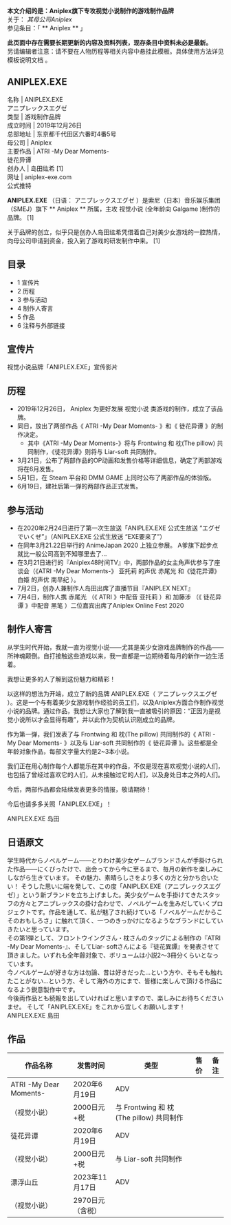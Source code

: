 **本文介绍的是：Aniplex旗下专攻视觉小说制作的游戏制作品牌**  
关于： _其母公司Aniplex_  
参见条目：「 ** Aniplex  ** 」

**此页面中存在需要长期更新的内容及资料列表，现存条目中资料未必是最新。**  
另请编辑者注意：请不要在人物历程等相关内容中悬挂此模板。具体使用方法详见  模板说明文档  。

ANIPLEX.EXE  
---  
名称  |  ANIPLEX.EXE   
アニプレックスエグゼ  
类型  |  游戏制作品牌   
成立时间  |  2019年12月26日   
总部地址  |  东京都千代田区六番町4番5号   
母公司  |  Aniplex   
主要作品  |  ATRI -My Dear Moments-    
徒花异谭  
创办人  |  岛田纮希  [1]   
网址  |  aniplex-exe.com    
公式推特  
  
**ANIPLEX.EXE** （日语：  アニプレックスエグゼ  ）是索尼（日本）音乐娱乐集团（SMEJ）旗下 ** Aniplex  ** 所属，主攻
视觉小说  (全年龄向  Galgame  )制作的品牌。  [1]

关于品牌的创立，似乎只是创办人岛田纮希凭借着自己对美少女游戏的一腔热情，向母公司申请到资金，投入到了游戏的研发制作中来。  [1]

##  目录

  * 1  宣传片 
  * 2  历程 
  * 3  参与活动 
  * 4  制作人寄言 
  * 5  作品 
  * 6  注释与外部链接 

##  宣传片

视觉小说品牌「ANIPLEX.EXE」宣传影片

##  历程

  * 2019年12月26日，  Aniplex  为更好发展  视觉小说  类游戏的制作，成立了该品牌。 
  * 同日，放出了两部作品《  ATRI -My Dear Moments-  》和《  徒花异谭  》的制作决定。 
    * 其中《ATRI -My Dear Moments-》将与  Frontwing  和  枕(The pillow)  共同制作，《徒花异谭》则将与  Liar-soft  共同制作。 
  * 3月21日，公布了两部作品的OP动画和发售价格等详细信息，确定了两部游戏将在6月发售。 
  * 5月1日，在  Steam  平台和  DMM GAME  上同时公布了两部作品的体验版。 
  * 6月19日，建社后第一弹的两部作品正式发售。 

##  参与活动

  * 在2020年2月24日进行了第一次生放送「ANIPLEX.EXE 公式生放送 “エグゼでいくぜ”」（ANIPLEX.EXE 公式生放送 “EXE要来了”） 
  * 在同年3月21.22日举行的  AnimeJapan 2020  上独立参展。  A爹旗下起步点就比一般公司高到不知哪里去了… 
  * 在3月21日进行的『Aniplex48时间TV』中，两部作品的女主角声优参与了座谈会（《ATRI -My Dear Moments-》  亚托莉  的声优  赤尾光  和《徒花异谭》  白姬  的声优  南早纪  ）。 
  * 7月2日，创办人兼制作人岛田出席了直播节目『ANIPLEX NEXT』 
  * 7月4日，制作人携  赤尾光  （《  ATRI  》中配音  亚托莉  ）和  加藤涉  （《  徒花异谭  》中配音  黑笔  ）二位嘉宾出席了Aniplex Online Fest 2020 

##  制作人寄言

从学生时代开始，我就一直为视觉小说——尤其是美少女游戏品牌制作的作品——所神魂颠倒。自打接触这些游戏以来，我一直都是一边期待着每月的新作一边生活着。

我想让更多的人了解到这份魅力和精彩！

以这样的想法为开端，成立了新的品牌 ANIPLEX.EXE（  アニプレックスエグゼ
）。这是一个与有着美少女游戏制作经验的员工们，以及Aniplex方面合作制作视觉小说的品牌。通过作品，我想让大家也了解到我一直被吸引的原因：“正因为是视觉小说所以才会显得有趣”，并以此作为契机认识刚成立的品牌。

作为第一弹，我们发表了与  Frontwing  和  枕(The pillow)  共同制作的《  ATRI -My Dear Moments-
》以及与  Liar-soft  共同制作的《  徒花异谭  》。这些都是全年龄对象作品，每部文字量大约是2~3本小说。

我们正在用心制作每个人都能乐在其中的作品，不仅是现在喜欢视觉小说的人们，也包括了曾经过喜欢它的人们，从未接触过它的人们，以及身处日本之外的人们。

今后，两部作品都会陆续发表更多的情报，敬请期待！

今后也请多多关照「ANIPLEX.EXE」！

ANIPLEX.EXE 岛田

日语原文  
---  
学生時代からノベルゲーム――とりわけ美少女ゲームブランドさんが手掛けられた作品――にくびったけで、出会ってから今に至るまで、毎月の新作を楽しみにしながら生きています。
その魅力、素晴らしさをより多くの方と分かち合いたい！
そうした思いに端を発して、この度「ANIPLEX.EXE（アニプレックスエグゼ）」という新ブランドを立ち上げました。美少女ゲームを手掛けてきたスタッフの方々とアニプレックスの掛け合わせで、ノベルゲームを生みだしていくプロジェクトです。作品を通して、私が魅了され続けている「ノベルゲームだからこそのおもしろさ」に触れて頂く、一つのきっかけになるようなブランドにしていきたいと思っています。  
その第1弾として、フロントウイングさん・枕さんのタッグによる制作の『ATRI -My Dear Moments-』、そしてLiar-
softさんによる『徒花異譚』を発表させて頂きました。いずれも全年齢対象で、ボリュームは小説2～3冊分くらいとなっています。  
今ノベルゲームが好きな方は勿論、昔は好きだった…という方や、そもそも触れたことがない…という方、そして海外の方にまで、皆様に楽しんで頂ける作品になるよう鋭意製作中です。  
今後両作品とも続報を出していければと思いますので、楽しみにお待ちくださいませ。  そして「ANIPLEX.EXE」をこれから宜しくお願いします！  
ANIPLEX.EXE 島田  
  
##  作品

作品名称  |  发售时间  |  类型  |  售价  |  备注   
---|---|---|---|---  
ATRI -My Dear Moments-  |  2020年6月19日  |  ADV   
（视觉小说）  |  2000日元+税  |  与 Frontwing 和  枕(The pillow)  共同制作   
徒花异谭  |  2020年6月19日  |  ADV   
（视觉小说）  |  2000日元+税  |  与 Liar-soft 共同制作   
漂浮山丘  |  2023年11月17日  |  ADV   
（视觉小说）  |  2970日元（含税）  |   
  